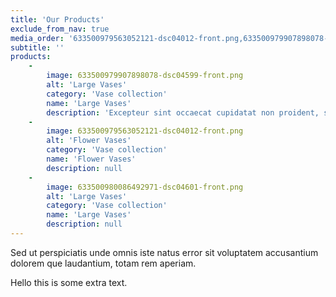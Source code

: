```yaml
---
title: 'Our Products'
exclude_from_nav: true
media_order: '633500979563052121-dsc04012-front.png,633500979907898078-dsc04599-front.png,633500980086492971-dsc04601-front.png,633502559250956645-dsc03223.jpg'
subtitle: ''
products:
    -
        image: 633500979907898078-dsc04599-front.png
        alt: 'Large Vases'
        category: 'Vase collection'
        name: 'Large Vases'
        description: 'Excepteur sint occaecat cupidatat non proident, sunt in culpa qui officia deserunt mollit anim id est laborum.'
    -
        image: 633500979563052121-dsc04012-front.png
        alt: 'Flower Vases'
        category: 'Vase collection'
        name: 'Flower Vases'
        description: null
    -
        image: 633500980086492971-dsc04601-front.png
        alt: 'Large Vases'
        category: 'Vase collection'
        name: 'Large Vases'
        description: null
---
```


Sed ut perspiciatis unde omnis iste natus error sit voluptatem accusantium dolorem que laudantium, totam rem aperiam.

Hello this is some extra text.
